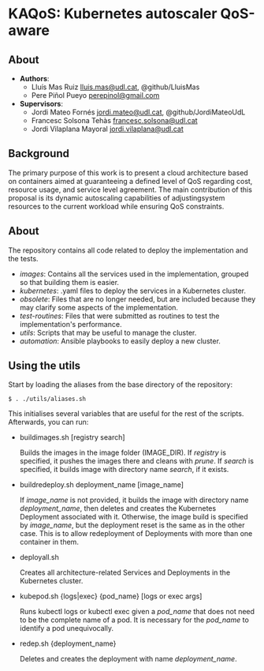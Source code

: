 # KAQoS: Kubernetes autoscaler QoS-aware 

## About

* **Authors**: 
  * Lluís Mas Ruiz <lluis.mas@udl.cat>, @github/LluisMas
  * Pere Piñol Pueyo <perepinol@gmail.com>
* **Supervisors**:
  * Jordi Mateo Fornés <jordi.mateo@udl.cat>, @github/JordiMateoUdL
  * Francesc Solsona Tehàs <francesc.solsona@udl.cat>
  * Jordi Vilaplana Mayoral <jordi.vilaplana@udl.cat>

## Background

The primary purpose of this work is to present a cloud architecture based on containers aimed at guaranteeing a defined level of QoS regarding cost, resource usage, and service level agreement. The main contribution of this proposal is its dynamic autoscaling capabilities of adjustingsystem resources to the current workload while ensuring QoS constraints.

## About

The repository contains all code related to deploy the implementation and the tests.

* _images_: Contains all the services used in the implementation, grouped so that building them is easier.
* _kubernetes_: .yaml files to deploy the services in a Kubernetes cluster.
* _obsolete_: Files that are no longer needed, but are included because they may clarify some aspects of the implementation.
* _test-routines_: Files that were submitted as routines to test the implementation's performance.
* _utils_: Scripts that may be useful to manage the cluster.
* _automation_: Ansible playbooks to easily deploy a new cluster.

## Using the utils

Start by loading the aliases from the base directory of the repository:

```
$ . ./utils/aliases.sh
```

This initialises several variables that are useful for the rest of the scripts. Afterwards, you can run:

* buildimages.sh [registry search]
    
    Builds the images in the image folder (IMAGE\_DIR). If _registry_ is specified, it pushes the images there and cleans with _prune_. If _search_ is specified, it builds image with directory name _search_, if it exists.

* buildredeploy.sh deployment\_name [image_name]
    
    If _image\_name_ is not provided, it builds the image with directory name _deployment\_name_, then deletes and creates the Kubernetes Deployment associated with it. Otherwise, the image build is specified by _image\_name_, but the deployment reset is the same as in the other case. This is to allow redeployment of Deployments with more than one container in them.

* deployall.sh
    
    Creates all architecture-related Services and Deployments in the Kubernetes cluster.

* kubepod.sh {logs|exec} {pod_name} [logs or exec args]
    
    Runs kubectl logs or kubectl exec given a _pod\_name_ that does not need to be the complete name of a pod. It is necessary for the _pod\_name_ to identify a pod unequivocally.

* redep.sh {deployment_name}
    
    Deletes and creates the deployment with name _deployment\_name_.
